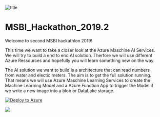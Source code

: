 
![title](https://3er1viui9wo30pkxh1v2nh4w-wpengine.netdna-ssl.com/wp-content/uploads/2017/02/output_wgZdRV.gif)

# MSBI_Hackathon_2019.2

Welcome to second MSBI hackathlon 2019!

This time we want to take a closer look at the Azure Maschine AI Services. We will try to build a end to end AI solution. Therfore we will use different Azure Ressources and hopefully you will learn something new on the way.

The AI solution we want to build is a architecture that can read numbers from water and electic meters. The aim is to get the full solution running. That means we will use Azure Maschine Learning Services to create the Machine Learning Model and a Azure Function App to trigger the Model if we write a new image into a blob or DataLake storage.



[![Deploy to Azure](https://azuredeploy.net/deploybutton.svg)](https://azuredeploy.net/)


<a href="https://azuredeploy.net/
   repository=https://github.com/BMeyn/MSBI_Hackathlon_-2019.2"
   target="_blank">
   <img src="http://azuredeploy.net/deploybutton.png"/>
</a>


